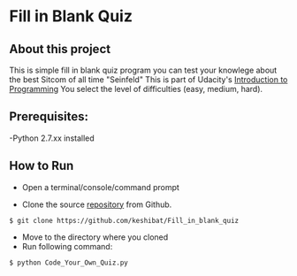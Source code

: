 # Fill in Blank Quiz

## About this project

This is simple fill in blank quiz program you can test your knowlege about the best Sitcom of all time "Seinfeld"
This is part of Udacity's [Introduction to Programming](https://www.udacity.com/course/intro-to-programming-nanodegree--nd000)
You select the level of difficulties (easy, medium, hard).


## Prerequisites:

-Python 2.7.xx installed


## How to Run

- Open a terminal/console/command prompt

- Clone the source [repository](https://github.com/keshibat/Fill_in_blank_quiz) from Github.
```
$ git clone https://github.com/keshibat/Fill_in_blank_quiz

```
- Move to the directory where you cloned
- Run following command:
```
$ python Code_Your_Own_Quiz.py
```


